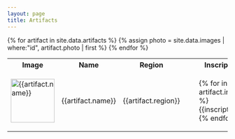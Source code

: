 ```yaml
---
layout: page
title: Artifacts
---
```


<table>
  <tbody>
    <tr>
      <th>Image</th>
      <th>Name</th>
      <th>Region</th>
      <th>Inscriptions</th>
      <th>Details</th>
    </tr>
{% for artifact in site.data.artifacts %}
{% assign photo = site.data.images | where:"id", artifact.photo  | first %}
    <tr>
      <td><a href="{{site.baseurl}}/assets/img/medium/{{photo.img}}" data-lightbox="{{artifact.id}}" data-title="{{artifact.name}}">
            <img src="{{site.baseurl}}/assets/img/medium/{{photo.img}}" alt="{{artifact.name}}" width="100">
      </a></td>
      <td>{{artifact.name}}</td>
      <td>{{artifact.region}}</td>
      <td>
        <ul style="list-style: none;">
{% for inscript in artifact.inscriptions %}
          <li class="gfs">{{inscript}}</li>
{% endfor %}
        </ul>
      </td>
      <td>{{artifact.details}}</td>
    </tr>
{% endfor %}
  </tbody>
</table>
